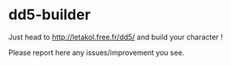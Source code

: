 # dd5-builder

Just head to http://letakol.free.fr/dd5/ and build your character !

Please report here any issues/improvement you see.
